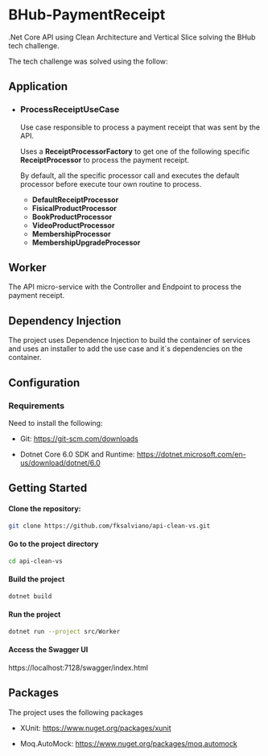 # BHub-PaymentReceipt

.Net Core API using Clean Architecture and Vertical Slice solving the BHub tech challenge.

The tech challenge was solved using the follow:

## Application

- ### ProcessReceiptUseCase
    Use case responsible to process a payment receipt that was sent by the API.

    Uses a **ReceiptProcessorFactory** to get  one of the following specific **ReceiptProcessor** to process the payment receipt.
    
    By default, all the specific processor call and executes the default processor before execute tour own routine to process.

    - **DefaultReceiptProcessor**
    - **FisicalProductProcessor**
    - **BookProductProcessor**
    - **VideoProductProcessor**
    - **MembershipProcessor**
    - **MembershipUpgradeProcessor**

## Worker

The API micro-service with the Controller and Endpoint to process the payment receipt.

## Dependency Injection

The project uses Dependence Injection to build the container of services and uses an installer to add the use case and it´s dependencies  on the container.

## Configuration

### Requirements

Need to install the following:

- Git:
    https://git-scm.com/downloads

- Dotnet Core 6.0 SDK and Runtime:
    https://dotnet.microsoft.com/en-us/download/dotnet/6.0


## Getting Started

#### Clone the repository:

```bash
git clone https://github.com/fksalviano/api-clean-vs.git
```

#### Go to the project directory

```bash
cd api-clean-vs
```

#### Build the project

```bash
dotnet build
```

#### Run the project

```bash
dotnet run --project src/Worker
```

#### Access the Swagger UI

https://localhost:7128/swagger/index.html


## Packages

The project uses the following packages

- XUnit:
    https://www.nuget.org/packages/xunit

- Moq.AutoMock:
    https://www.nuget.org/packages/moq.automock
